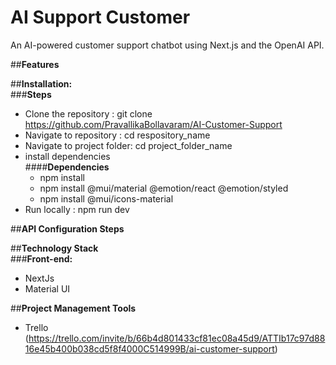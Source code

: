# **AI Support Customer**
An AI-powered customer support chatbot using Next.js and the OpenAI API.

##**Features**

##**Installation:**  
###**Steps**  
- Clone the repository : git clone https://github.com/PravallikaBollavaram/AI-Customer-Support
- Navigate to repository : cd respository_name
- Navigate to project folder: cd project_folder_name
- install dependencies  
  ####**Dependencies**
  - npm install
  - npm install @mui/material @emotion/react @emotion/styled
  - npm install @mui/icons-material
- Run locally : npm run dev

##**API Configuration Steps**

##**Technology Stack**  
###**Front-end:**  
- NextJs
- Material UI

##**Project Management Tools**
- Trello (https://trello.com/invite/b/66b4d801433cf81ec08a45d9/ATTIb17c97d8816e45b400b038cd5f8f4000C514999B/ai-customer-support)
